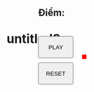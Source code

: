 # untitled2

<!DOCTYPE html>
<html lang="en">
<head>
    <meta charset="UTF-8">
</head>
<body onload="chuyendong()">
<canvas id="myCanvas" width="500px" height="650px"
        style=" border:5px solid red; left: 400px;position: absolute"></canvas>
<h2 style="position: absolute ; left: 300px; top:5px">Điểm:</h2>
<button type="button" onclick="choi()" style="width: 80px;height: 50px ;position: absolute;top: 100px;left: 300px ">PLAY
</button>
<button type="button" onclick="reset()" style="width: 80px;height: 50px ;position: absolute;top: 160px;left: 300px ">
    RESET
</button>
<h2 id="rs" style="position: absolute ; left: 370px;top:5px"></h2>

<script>

    let canvas = document.getElementById("myCanvas");
    let text = canvas.getContext('2d');
    let grd = text.createLinearGradient(0, 0, 1000, 0);//Setup đổi màu bóng
    grd.addColorStop(0, "red");//Setup đổi màu bóng
    grd.addColorStop(1, "blue");//Setup đổi màu bóng

    let Bong = function (x1, y1, bankinh, vx, vy) {
        this.x1 = x1;
        this.y1 = y1;
        this.bankinh = bankinh;
        this.vx = vx;
        this.vy = vy;
        this.hinhtron = function () {
            text.beginPath();
            text.fillStyle = grd;
            text.arc(this.x1, this.y1, this.bankinh, 0, Math.PI*2);//khởi tạo quả bóng
            text.stroke();
            text.fill();
        };
        this.dichuyen = function (thanhdo) {
            this.x1 += this.vx;//thay đôi tọa độ bóng
            this.y1 += this.vy;//thay đôi tọa độ bóng
            if (this.x1 > canvas.width - this.bankinh || this.x1 < 0)//bóng đập cạnh thì naỷ lại
                this.vx = -this.vx;
            if (this.y1 < 0) this.vy = -this.vy;
            if (this.x1 < thanhdo.x + (thanhdo.dai) && this.y1 < thanhdo.y + thanhdo.rong &&
                this.x1 > thanhdo.x - (thanhdo.dai) && this.y1 > thanhdo.y - thanhdo.rong) {
                this.vy = -vy
            }
        };
        this.toadobandau = function () {
            this.x1 = x1;
            this.y1 = y1;
        }

    };
    let Thanhdo = function (color, x, y, dai, rong, VX) {
        this.VX = VX;
        this.x = x;
        this.y = y;
        this.dai = dai;
        this.rong = rong;
        this.trangthai = "sangphai";
        this.hinh = function () {
            text.fillStyle = color;
            text.fillRect(this.x, this.y, this.dai, this.rong);
            text.stroke();
        };
        this.sangtrai = function () {
            if (this.x <= canvas.width - this.dai)
                this.x += this.VX
        };
        this.sangphai = function () {
            if (this.x >= 0)
                this.x += -this.VX
        };
        this.chuyenthanhdo = function () {
            switch (this.trangthai) {
                case "sangtrai":
                    this.sangtrai();
                    break;
                case "sangphai":
                    this.sangphai();
                    break
            }
        }
    };
    let Gach = function (dai, rong) {
        this.doX = 25;
        this.doY = 25;
        this.khongcach = 15;
        this.daiV = dai;
        this.rongV = rong;
        // this.hang1 = 1;
        // this.cot1 = 1;


        for (i = 0; i < hang1; i++) {

            for (j = 0; j < cot1; j++) {
                mang.push({
                    cx: this.doX + j * (this.daiV + this.khongcach),
                    cy: this.doY + i * (this.rongV + this.khongcach),
                    trangthaigach: false
                })
            }
        }
        this.taogach = function (gach) {

            mang.forEach(function (b) {
                if (!b.trangthaigach) {
                    text.beginPath();
                    text.rect(b.cx, b.cy, gach.daiV, gach.rongV);
                    text.fill();
                    text.fillStyle = "blue";
                    text.closePath()
                }
            });
        };
        this.vatramgach = function (bong, gach) {
            mang.forEach(function (b) {
                if (!b.trangthaigach) {
                    if (bong.x1 >= b.cx && bong.x1 <= b.cx + gach.daiV &&
                        bong.y1 + bong.bankinh >= b.cy && bong.y1 - bong.bankinh <= b.cy + gach.rongV) {
                        bong.vy = -bong.vy;
                        bong.vx = -bong.vy;
                        b.trangthaigach = true;
                        diem += 1;
                        sl = sl-1;
                        console.log('ggg',sl);
                    }
                }
            })

        };

    };
    let hang1 = 10;
    let cot1 = 8;
    let sl = hang1 * cot1;
    let bong = new Bong(250, 280, 10, 1, 1);
    let thanhdo = new Thanhdo("black", 220, 640, 90, 10, 1.5);
    let mang = [];
    let diem = 0;
    let gach = new Gach(42, 10, "blue");
    gach.taogach(gach);
    bong.hinhtron();
    thanhdo.hinh();

    function dichuyenThanhdo(e) {
        switch (e.keyCode) {
            case 37:
                thanhdo.trangthai = "sangphai";
                break;
            case 39:
                thanhdo.trangthai = "sangtrai";
                break;
        }
        console.log(thanhdo.trangthai)
    }

    function chuyendong() {
        window.addEventListener("keydown", dichuyenThanhdo)
    }

    function GameOver() {
        if (bong.y1 > canvas.height - bong.bankinh) {
            clearInterval(start);
            alert("Gà!!!")
        }
    }

    function gamewin() {
        document.getElementById("rs").innerHTML = diem;
        if (diem > 4) {
            clearInterval(start);
            alert("Giỏi!!!")
        }
    }

    let start;

    function GameStart() {
        start = setInterval(function () {
            text.clearRect(0, 0, canvas.width, canvas.height);
            bong.hinhtron();
            bong.dichuyen(thanhdo);
            thanhdo.hinh();
            gach.taogach(gach);
            gach.vatramgach(bong, gach);
            thanhdo.chuyenthanhdo();
            chuyendong();
            GameOver();
            gamewin();
        }, 1);
    }

    function reset() {
        window.location.reload();
    }

    function choi() {
        GameStart();
        console.log('kk',sl);
    }

</script>
</body>
</html>
